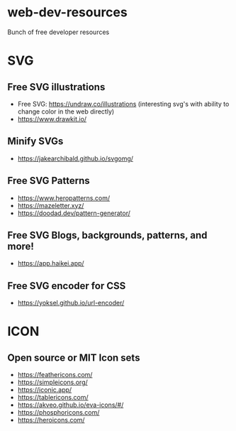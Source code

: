 # web-dev-resources
Bunch of free developer resources

# SVG

## Free SVG illustrations
- Free SVG: https://undraw.co/illustrations (interesting svg's with ability to change color in the web directly)
- https://www.drawkit.io/


## Minify SVGs
- https://jakearchibald.github.io/svgomg/

## Free SVG Patterns
- https://www.heropatterns.com/
- https://mazeletter.xyz/
- https://doodad.dev/pattern-generator/

## Free SVG Blogs, backgrounds, patterns, and more! 
- https://app.haikei.app/

## Free SVG encoder for CSS
- https://yoksel.github.io/url-encoder/


# ICON
## Open source or MIT Icon sets
- https://feathericons.com/
- https://simpleicons.org/
- https://iconic.app/
- https://tablericons.com/
- https://akveo.github.io/eva-icons/#/
- https://phosphoricons.com/
- https://heroicons.com/
